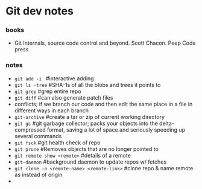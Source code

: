 # Git dev notes

### books

- Git Internals, source code control and beyond. Scott Chacon. Peep Code press


### notes

- `git add -i ` #interactive adding
- `git ls -tree` #SHA-1s of all the blobs and trees it points to
- `git grep` #grep entire repo
- `git diff` #can also generate patch files
- conflicts; if we branch our code and then edit the same place in a file in different ways in each branch
- `git-archive` #create a tar or zip of current working directory
- `git gc` #git garbage collector; packs your objects into the delta-compressed format, saving  a lot of space and seriously speeding up several commands
- `git fsck` #git health check of repo
- `git prune` #Removes objects that are no longer pointed to
- `git remote show <remote>` #details of a remote
- `git-daemon` #background daemon to update repos w/ fetches
- `git clone -o <remote-name> <remote-link>` #clone repo & name remote as <remote-name> instead of origin
- 